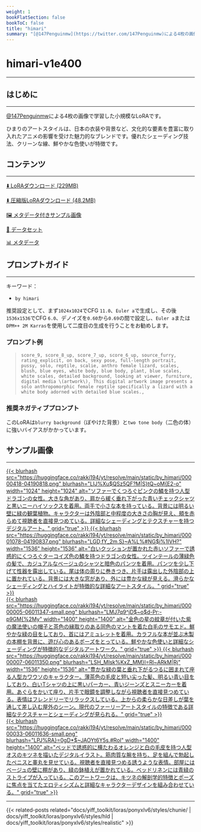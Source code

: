 ```yaml
---
weight: 1
bookFlatSection: false
bookToC: false
title: "himari"
summary: "[@147Penguinmw](https://twitter.com/147Penguinmw)による4枚の画像で学習した小規模なLoRA。"
---
```


<!--markdownlint-disable MD025 MD033 -->

# himari-v1e400

---

## はじめに

---

[@147Penguinmw](https://twitter.com/147Penguinmw)による4枚の画像で学習した小規模なLoRAです。

ひまりのアートスタイルは、日本の衣装や背景など、文化的な要素を豊富に取り入れたアニメの影響を受けた魅力的なブレンドです。優れたシェーディング技法、クリーンな線、鮮やかな色使いが特徴です。

## コンテンツ

---

[⬇️ LoRAダウンロード (229MB)](https://huggingface.co/rakki194/yt/resolve/main/ponyxl_loras/by_himari-v1e400.safetensors?download=true)

[⬇️ 圧縮版LoRAダウンロード (48.2MB)](https://huggingface.co/rakki194/yt/resolve/main/ponyxl_loras_shrunk_2/by_himari-v1e400_frockpt1_th-3.55.safetensors?download=true)

[🖼️ メタデータ付きサンプル画像](https://huggingface.co/k4d3/yiff_toolkit/tree/main/static/{})

[📐 データセット](https://huggingface.co/datasets/k4d3/furry/tree/main/by_himari)

[📊 メタデータ](https://huggingface.co/k4d3/yiff_toolkit/raw/main/ponyxl_loras/by_himari-v1e400.json)

## プロンプトガイド

---

キーワード：

- `by himari`

推奨設定として、まず`1024x1024`でCFG `11.0`、`Euler a`で生成し、その後`1536x1536`でCFG `6.0`、デノイズを`0.60`から`0.69`の間で設定し、`Euler a`または`DPM++ 2M Karras`を使用して二度目の生成を行うことをお勧めします。

### プロンプト例

> `score_9, score_8_up, score_7_up, score_6_up, source_furry, rating_explicit, on back, sexy pose, full-length portrait, pussy, solo, reptile, scalie, anthro female lizard, scales, blush, blue eyes, white body, blue body, plant, blue scales, white scales, detailed background, looking at viewer, furniture, digital media \(artwork\), This digital artwork image presents a solo anthropomorphic female reptile specifically a lizard with a white body adorned with detailed blue scales.,`

### 推奨ネガティブプロンプト

このLoRAは`blurry background`（ぼやけた背景）と`two tone body`（二色の体）に強いバイアスがかかっています。

## サンプル画像

---

<div class="image-grid">
  <div class="image-grid-container">
    <a href="https://huggingface.co/rakki194/yt/resolve/main/static/by_himari/00000418-04190818.png">
      {{< blurhash
        src="https://huggingface.co/rakki194/yt/resolve/main/static/by_himari/00000418-04190818.png"
        blurhash="LIJ%Xu$QSz5QF?M|S}tQ~oM{E2-o"
        width="1024"
        height="1024"
        alt="ソファーでくつろぐピンクの鱗を持つ人型ドラゴンの女性。大きな角があり、肩から緩く垂れ下がった青いチェックシャツと黒いニーハイソックスを着用。両手で小さな本を持っている。背景には明るい壁に緑の観葉植物。キャラクターは外陰部と中程度の大きさの胸が見え、頬を赤らめて視聴者を直接見つめている。詳細なシェーディングとテクスチャーを持つデジタルアート。"
        grid="true"
      >}}
    </a>
    <a href="https://huggingface.co/rakki194/yt/resolve/main/static/by_himari/00001078-04190837.png">
      {{< blurhash
        src="https://huggingface.co/rakki194/yt/resolve/main/static/by_himari/00001078-04190837.png"
        blurhash="LGD,fY_2m,S}~A%L%#NG$i%1IVH?"
        width="1536"
        height="1536"
        alt="白いクッションが置かれた赤いソファーで誘惑的にくつろぐターコイズ色の鱗を持つドラゴンの女性。ツインテールの薄緑色の髪で、カジュアルなベージュのシャツと暗色のパンツを着用。パンツを少し下げて性器を露出している。尾は体の周りに巻きつき、片手は露出した外陰部の上に置かれている。背景には大きな窓があり、外には豊かな緑が見える。滑らかなシェーディングとハイライトが特徴的な詳細なアートスタイル。"
        grid="true"
      >}}
    </a>
  </div>
</div>
<div class="image-grid">
  <div class="image-grid-container">
    <a href="https://huggingface.co/rakki194/yt/resolve/main/static/by_himari/00000005-06011347.png">
      {{< blurhash
        src="https://huggingface.co/rakki194/yt/resolve/main/static/by_himari/00000005-06011347-small.png"
        blurhash="LMJ7q9^jD$~o$d-Pr;-p9GM{%2My"
        width="1400"
        height="1400"
        alt="金色の星の紋章が付いた紫の魔法使いの帽子と茶色の縁取りのある同色のマントを着た白毛のサモエド。鮮やかな緑の目をしており、首にはアミュレットを着用。カラフルな本が並ぶ木製の本棚を背景に、遊び心のあるポーズをとっている。鮮やかな色使いと詳細なシェーディングが特徴的なデジタルアートワーク。"
        grid="true"
      >}}
    </a>
    <a href="https://huggingface.co/rakki194/yt/resolve/main/static/by_himari/00000007-06011350.png">
      {{< blurhash
        src="https://huggingface.co/rakki194/yt/resolve/main/static/by_himari/00000007-06011350.png"
        blurhash="LSH_MIsk%KxZ_MM}I=Rl~ARkM|Rj"
        width="1536"
        height="1536"
        alt="豊かな緑の葉と垂れ下がるつるに囲まれて座る人型カワウソのキャラクター。薄茶色の毛皮と短い尖った髪、明るい青い目をしており、白いTシャツの上に黒いパーカー、青いジーンズとスニーカーを着用。あぐらをかいて座り、片手で眼鏡を調整しながら視聴者を直接見つめている。表情はフレンドリーでリラックスしている。上からの柔らかな日差しが葉を通して差し込む屋外のシーン。現代のファーリーアートスタイルの特徴である詳細なテクスチャーとシェーディングが見られる。"
        grid="true"
      >}}
    </a>
  </div>
</div>
<div class="image-grid">
  <div class="image-grid-container">
    <a href="https://huggingface.co/rakki194/yt/resolve/main/static/by_himari/00000033-06011636.png">
      {{< blurhash
        src="https://huggingface.co/rakki194/yt/resolve/main/static/by_himari/00000033-06011636-small.png"
        blurhash="LPJ%RA}=0gD*$~JAOYt6Y5s.#RoI"
        width="1400"
        height="1400"
        alt="ベッドで誘惑的に横たわるオレンジと白の毛皮を持つ人型オスのキツネを描いたデジタルイラスト。筋肉質な腕を持ち、足を組んで勃起したペニスと睾丸を見せている。視聴者を直接見つめる誘うような表情。部屋にはベージュの壁に棚があり、緑の鉢植えが置かれている。ベッドリネンには青緑のストライプが入っている。このアートワークは、キツネの解剖学的特徴とポーズに焦点を当てたエロティシズムと詳細なキャラクターデザインを組み合わせている。"
        grid="true"
      >}}
    </a>
  </div>
</div>

---

<!--
HUGO_SEARCH_EXCLUDE_START
-->
{{< related-posts related="docs/yiff_toolkit/loras/ponyxlv6/styles/chunie/ | docs/yiff_toolkit/loras/ponyxlv6/styles/hld | docs/yiff_toolkit/loras/ponyxlv6/styles/realistic" >}}
<!--
HUGO_SEARCH_EXCLUDE_END
-->
